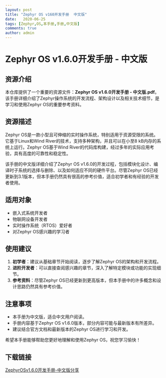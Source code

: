 ```yaml
---
layout: post
title: "Zephyr OS v160开发手册  中文版"
date:   2020-06-25
tags: [Zephyr,OS,本手册,手册,中文版]
comments: true
author: admin
---
```

# Zephyr OS v1.6.0开发手册 - 中文版

## 资源介绍

本仓库提供了一个重要的资源文件：**Zephyr OS v1.6.0开发手册 - 中文版.pdf**。该手册详细介绍了Zephyr操作系统的开发流程、架构设计以及相关技术细节，是学习和使用Zephyr OS的重要参考资料。

## 资源描述

Zephyr OS是一款小型且可伸缩的实时操作系统，特别适用于资源受限的系统。它基于Linux和Wind River的技术，支持多种架构，并且可以在小至8 kB内存的系统上运行。Zephyr OS基于Wind River的代码库构建，经过多年的实际应用考验，具有高度的可靠性和稳定性。

该手册的中文版详细介绍了Zephyr OS v1.6.0的开发过程，包括模块化设计、编译时子系统的选择与删除、以及如何适应不同的硬件平台。尽管Zephyr OS已经更新到3.1版本，但本手册仍然具有很高的参考价值，适合初学者和有经验的开发者使用。

## 适用对象

- 嵌入式系统开发者
- 物联网设备开发者
- 实时操作系统（RTOS）爱好者
- 对Zephyr OS感兴趣的学习者

## 使用建议

1. **初学者**：建议从基础章节开始阅读，逐步了解Zephyr OS的架构和开发流程。
2. **进阶开发者**：可以直接查阅感兴趣的章节，深入了解特定模块或功能的实现细节。
3. **参考资料**：尽管Zephyr OS已经更新到更高版本，但本手册中的许多概念和设计思路仍然具有参考价值。

## 注意事项

- 本手册为中文版，适合中文用户阅读。
- 手册内容基于Zephyr OS v1.6.0版本，部分内容可能与最新版本有所差异。
- 建议结合官方文档和最新版本的Zephyr OS进行学习和开发。

希望本手册能够帮助您更好地理解和使用Zephyr OS，祝您学习愉快！

## 下载链接

[ZephyrOSv1.6.0开发手册-中文版分享](https://pan.quark.cn/s/e70034e23ebb)